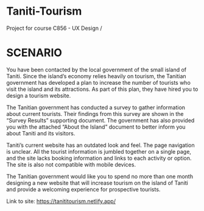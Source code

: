# Taniti-Tourism
Project for course C856 - UX Design /

# SCENARIO
You have been contacted by the local government of the small island of Taniti. Since the island’s economy relies heavily on tourism, the Tanitian government has developed a plan to increase the number of tourists who visit the island and its attractions. As part of this plan, they have hired you to design a tourism website.

The Tanitian government has conducted a survey to gather information about current tourists. Their findings from this survey are shown in the “Survey Results” supporting document. The government has also provided you with the attached “About the Island” document to better inform you about Taniti and its visitors.

Taniti’s current website has an outdated look and feel. The page navigation is unclear. All the tourist information is jumbled together on a single page, and the site lacks booking information and links to each activity or option. The site is also not compatible with mobile devices.

The Tanitian government would like you to spend no more than one month designing a new website that will increase tourism on the island of Taniti and provide a welcoming experience for prospective tourists.

Link to site: https://tanititourism.netlify.app/
